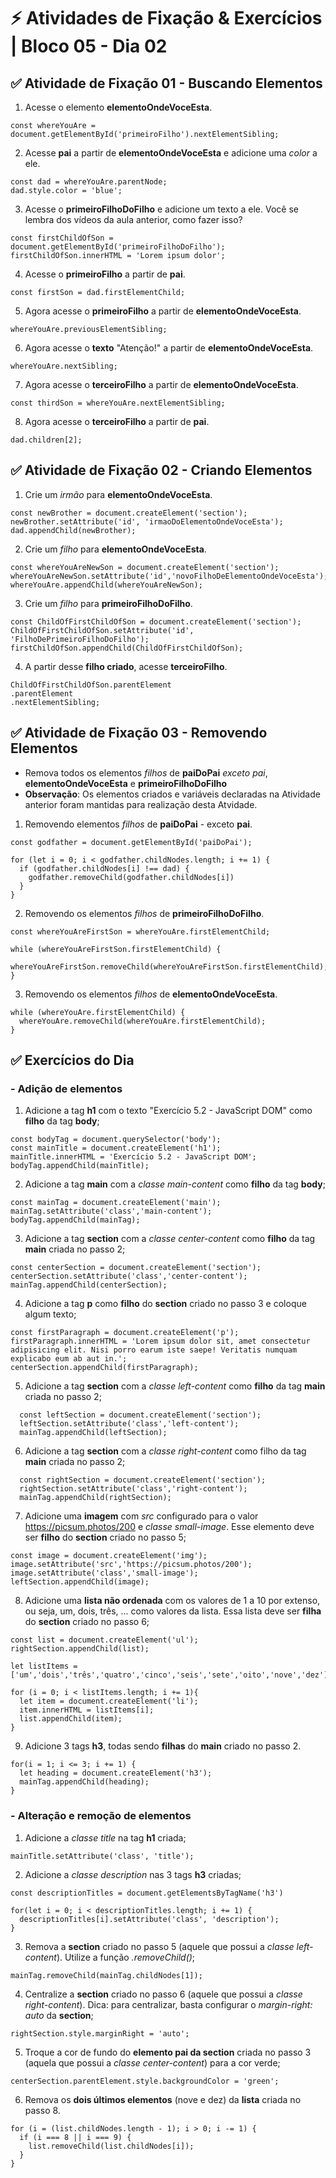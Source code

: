 # &#9889; Atividades de Fixação & Exercícios | Bloco 05 - Dia 02

## &#9989; Atividade de Fixação 01 - Buscando Elementos

1. Acesse o elemento **elementoOndeVoceEsta**.
```
const whereYouAre = document.getElementById('primeiroFilho').nextElementSibling;
```

2. Acesse **pai** a partir de **elementoOndeVoceEsta** e adicione uma *color* a ele.
```
const dad = whereYouAre.parentNode;
dad.style.color = 'blue';
```

3. Acesse o **primeiroFilhoDoFilho** e adicione um texto a ele. Você se lembra dos vídeos da aula anterior, como fazer isso?
```
const firstChildOfSon = document.getElementById('primeiroFilhoDoFilho');
firstChildOfSon.innerHTML = 'Lorem ipsum dolor';
```

4. Acesse o **primeiroFilho** a partir de **pai**.
```
const firstSon = dad.firstElementChild;
```

5. Agora acesse o **primeiroFilho** a partir de **elementoOndeVoceEsta**.
```
whereYouAre.previousElementSibling;
```

6. Agora acesse o **texto** "Atenção!" a partir de **elementoOndeVoceEsta**.
```
whereYouAre.nextSibling;
```

7. Agora acesse o **terceiroFilho** a partir de **elementoOndeVoceEsta**.
```
const thirdSon = whereYouAre.nextElementSibling;
```

8. Agora acesse o **terceiroFilho** a partir de **pai**.
```
dad.children[2];
```

## &#9989; Atividade de Fixação 02 - Criando Elementos

1. Crie um *irmão* para **elementoOndeVoceEsta**.
```
const newBrother = document.createElement('section');
newBrother.setAttribute('id', 'irmaoDoElementoOndeVoceEsta');
dad.appendChild(newBrother);
```

2. Crie um *filho* para **elementoOndeVoceEsta**.
```
const whereYouAreNewSon = document.createElement('section');
whereYouAreNewSon.setAttribute('id','novoFilhoDeElementoOndeVoceEsta');
whereYouAre.appendChild(whereYouAreNewSon);
```

3. Crie um *filho* para **primeiroFilhoDoFilho**.
```
const ChildOfFirstChildOfSon = document.createElement('section');
ChildOfFirstChildOfSon.setAttribute('id', 'FilhoDePrimeiroFilhoDoFilho');
firstChildOfSon.appendChild(ChildOfFirstChildOfSon);
```

4. A partir desse **filho criado**, acesse **terceiroFilho**.
```
ChildOfFirstChildOfSon.parentElement
.parentElement
.nextElementSibling;
```

## &#9989; Atividade de Fixação 03 - Removendo Elementos
- Remova todos os elementos *filhos* de **paiDoPai** *exceto pai*, **elementoOndeVoceEsta** e **primeiroFilhoDoFilho**
- **Observação**: Os elementos criados e variáveis declaradas na Atividade anterior foram mantidas para realização desta Atvidade.

1. Removendo elementos *filhos* de **paiDoPai** - exceto **pai**.
```
const godfather = document.getElementById('paiDoPai');

for (let i = 0; i < godfather.childNodes.length; i += 1) {
  if (godfather.childNodes[i] !== dad) {
    godfather.removeChild(godfather.childNodes[i])
  }
}
```

2. Removendo os elementos *filhos* de **primeiroFilhoDoFilho**.
```
const whereYouAreFirstSon = whereYouAre.firstElementChild;

while (whereYouAreFirstSon.firstElementChild) {
  whereYouAreFirstSon.removeChild(whereYouAreFirstSon.firstElementChild);
}
```

3. Removendo os elementos *filhos* de **elementoOndeVoceEsta**.
```
while (whereYouAre.firstElementChild) {
  whereYouAre.removeChild(whereYouAre.firstElementChild);
}
```

## &#9989; Exercícios do Dia
### - Adição de elementos
1. Adicione a tag **h1** com o texto "Exercício 5.2 - JavaScript DOM" como **filho** da tag **body**;
```
const bodyTag = document.querySelector('body');
const mainTitle = document.createElement('h1');
mainTitle.innerHTML = 'Exercício 5.2 - JavaScript DOM';
bodyTag.appendChild(mainTitle);
```

2. Adicione a tag **main** com a *classe main-content* como **filho** da tag **body**;
```
const mainTag = document.createElement('main');
mainTag.setAttribute('class','main-content');
bodyTag.appendChild(mainTag);
```

3. Adicione a tag **section** com a *classe center-content* como **filho** da tag **main** criada no passo 2;
```
const centerSection = document.createElement('section');
centerSection.setAttribute('class','center-content');
mainTag.appendChild(centerSection);
```

4. Adicione a tag **p** como **filho** do **section** criado no passo 3 e coloque algum texto;
```
const firstParagraph = document.createElement('p');
firstParagraph.innerHTML = 'Lorem ipsum dolor sit, amet consectetur adipisicing elit. Nisi porro earum iste saepe! Veritatis numquam explicabo eum ab aut in.';
centerSection.appendChild(firstParagraph);
```

5. Adicione a tag **section** com a *classe left-content* como **filho** da tag **main** criada no passo 2;
```
  const leftSection = document.createElement('section');
  leftSection.setAttribute('class','left-content');
  mainTag.appendChild(leftSection);
```

6. Adicione a tag **section** com a *classe right-content* como filho da tag **main** criada no passo 2;
```
  const rightSection = document.createElement('section');
  rightSection.setAttribute('class','right-content');
  mainTag.appendChild(rightSection);
```

7. Adicione uma **imagem** com *src* configurado para o valor https://picsum.photos/200 e *classe small-image*. Esse elemento deve ser **filho** do **section** criado no passo 5;
```
const image = document.createElement('img');
image.setAttribute('src','https://picsum.photos/200');
image.setAttribute('class','small-image');
leftSection.appendChild(image);
```

8. Adicione uma **lista não ordenada** com os valores de 1 a 10 por extenso, ou seja, um, dois, três, ... como valores da lista. Essa lista deve ser **filha** do **section** criado no passo 6;
```
const list = document.createElement('ul');
rightSection.appendChild(list);

let listItems = ['um','dois','três','quatro','cinco','seis','sete','oito','nove','dez'];

for (i = 0; i < listItems.length; i += 1){
  let item = document.createElement('li');
  item.innerHTML = listItems[i];
  list.appendChild(item);
}
```

9. Adicione 3 tags **h3**, todas sendo **filhas** do **main** criado no passo 2.
```
for(i = 1; i <= 3; i += 1) {
  let heading = document.createElement('h3');
  mainTag.appendChild(heading);
}
```

### - Alteração e remoção de elementos
1. Adicione a *classe title* na tag **h1** criada;
```
mainTitle.setAttribute('class', 'title');
```

2. Adicione a *classe description* nas 3 tags **h3** criadas;
```
const descriptionTitles = document.getElementsByTagName('h3')

for(let i = 0; i < descriptionTitles.length; i += 1) {
  descriptionTitles[i].setAttribute('class', 'description');
}
```

3. Remova a **section** criado no passo 5 (aquele que possui a *classe left-content*). Utilize a função *.removeChild()*;
```
mainTag.removeChild(mainTag.childNodes[1]);
```

4. Centralize a **section** criado no passo 6 (aquele que possui a *classe right-content*). Dica: para centralizar, basta configurar o *margin-right: auto* da **section**;
```
rightSection.style.marginRight = 'auto';
```

5. Troque a cor de fundo do **elemento pai da section** criada no passo 3 (aquela que possui a *classe center-content*) para a cor verde;
```
centerSection.parentElement.style.backgroundColor = 'green';
```

6. Remova os **dois últimos elementos** (nove e dez) da **lista** criada no passo 8.
```
for (i = (list.childNodes.length - 1); i > 0; i -= 1) {
  if (i === 8 || i === 9) {
    list.removeChild(list.childNodes[i]);
  }
}
```